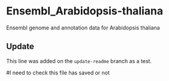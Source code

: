 
# Ensembl_Arabidopsis-thaliana
Ensembl genome and annotation data for Arabidopsis thaliana
## Update
This line was added on the `update-readme` branch as a test.

#I need to check this file has saved or not
